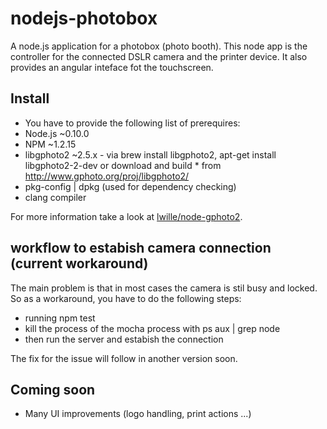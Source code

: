 # nodejs-photobox
A node.js application for a photobox (photo booth). This node app is the controller for the connected DSLR camera and the printer device. It also provides an angular inteface fot the touchscreen.


## Install
* You have to provide the following list of prerequires:
* Node.js ~0.10.0
* NPM ~1.2.15
* libgphoto2 ~2.5.x - via brew install libgphoto2, apt-get install libgphoto2-2-dev or download and build  * from http://www.gphoto.org/proj/libgphoto2/
* pkg-config | dpkg (used for dependency checking)
* clang compiler

For more information take a look at [lwille/node-gphoto2](https://github.com/lwille/node-gphoto2).

## workflow to estabish camera connection (current workaround)
The main problem is that in most cases the camera is stil busy and locked. So as a workaround, you have to do the following steps:

* running npm test
* kill the process of the mocha process with ps aux | grep node
* then run the server and estabish the connection

The fix for the issue will follow in another version soon.


## Coming soon
* Many UI improvements (logo handling, print actions ...)
